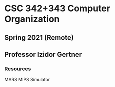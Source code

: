 # CSC 342+343 Computer Organization 
## Spring 2021 (Remote)
## Professor Izidor Gertner

### Resources
MARS MIPS Simulator
